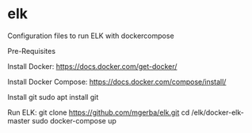 # elk
Configuration files to run ELK with dockercompose

Pre-Requisites  

Install Docker:
  https://docs.docker.com/get-docker/
  
Install Docker Compose:
  https://docs.docker.com/compose/install/
  
Install git
  sudo apt install git

Run ELK:
  git clone https://github.com/mgerba/elk.git
  cd /elk/docker-elk-master
  sudo docker-compose up 
  


  
